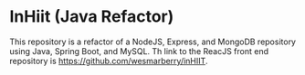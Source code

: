 # InHiit (Java Refactor)

This repository is a refactor of a NodeJS, Express, and MongoDB repository using Java, Spring Boot, and MySQL.  Th link to the ReacJS front end repository is https://github.com/wesmarberry/inHIIT.

